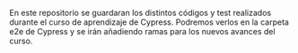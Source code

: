 En este repositorio se guardaran los distintos códigos y test realizados durante el curso de aprendizaje de Cypress. Podremos verlos en la carpeta e2e de Cypress y se irán añadiendo ramas para los nuevos avances del curso.
